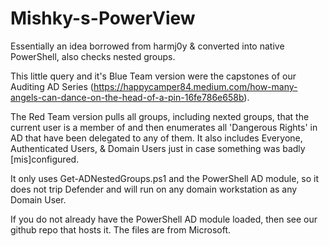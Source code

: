 # Mishky-s-PowerView
Essentially an idea borrowed from harmj0y &amp; converted into native PowerShell, also checks nested groups.

This little query and it's Blue Team version were the capstones of our Auditing AD Series (https://happycamper84.medium.com/how-many-angels-can-dance-on-the-head-of-a-pin-16fe786e658b). 

The Red Team version pulls all groups, including nexted groups, that the current user is a member of and then enumerates all 'Dangerous Rights' in AD that have been delegated to any of them. It also includes Everyone, Authenticated Users, & Domain Users just in case something was badly [mis]configured.

It only uses Get-ADNestedGroups.ps1 and the PowerShell AD module, so it does not trip Defender and will run on any domain workstation as any Domain User. 

If you do not already have the PowerShell AD module loaded, then see our github repo that hosts it. The files are from Microsoft.
